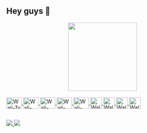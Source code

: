 ## Hey guys 👋

<div align="center">
  <a href="https://github.com/walisonvini">
  <img height="180em" src="https://github-readme-stats.vercel.app/api?username=walisonvini&show_icons=true&theme=dark&include_all_commits=true&count_private=true"/>
</div>

<div style="display: inline_block"><br>
  <img align="center" alt="Wali-Ts" height="30" width="40" src="https://cdn.jsdelivr.net/gh/devicons/devicon/icons/php/php-plain.svg" />
  <img align="center" alt="Wali-React" height="30" width="40" src="https://cdn.jsdelivr.net/gh/devicons/devicon/icons/laravel/laravel-plain.svg" />
  <img align="center" alt="Wali-React" height="30" width="40" src="https://cdn.jsdelivr.net/gh/devicons/devicon/icons/javascript/javascript-original.svg" />
  <img align="center" alt="Wali-React" height="30" width="40" src="https://cdn.jsdelivr.net/gh/devicons/devicon/icons/vuejs/vuejs-original.svg" />
  <img align="center" alt="Wali-React" height="30" width="40" src="https://cdn.jsdelivr.net/gh/devicons/devicon/icons/react/react-original.svg" />
  <img align="center" alt="Wali-React" height="30" src="https://cdn.jsdelivr.net/gh/devicons/devicon/icons/python/python-original.svg" />
  <img align="center" alt="Wali-React" height="30" src="https://cdn.jsdelivr.net/gh/devicons/devicon/icons/django/django-plain.svg" />
  <img align="center" alt="Wali-React" height="30" src="https://cdn.jsdelivr.net/gh/devicons/devicon/icons/mysql/mysql-original.svg" />
  <img align="center" alt="Wali-React" height="30" src="https://cdn.jsdelivr.net/gh/devicons/devicon/icons/postgresql/postgresql-original.svg" />
</div>
  
  ##
  
<div>
  <a href = "mailto:walison.vinicios12@gmail.com"><img src="https://img.shields.io/badge/Gmail-D14836?style=for-the-badge&logo=gmail&logoColor=white" target="_blank"/>
  <a href="https://www.linkedin.com/in/walison-vinicios-alves-ribeiro-259705198" target="_blank"><img src="https://img.shields.io/badge/-LinkedIn-%230077B5?style=for-the-badge&logo=linkedin&logoColor=white" target="_blank"/>
<div>
